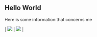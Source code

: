 ## Hello World

Here is some information that concerns me

| ![](https://github-readme-stats.vercel.app/api/top-langs/?username=duxio14&theme=github_dark&layout=compact) | ![](https://github-readme-stats.vercel.app/api?username=duxio14&show_icons=true&theme=github_dark&line_height=20) |
